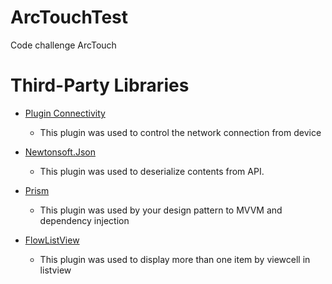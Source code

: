 # ArcTouchTest
Code challenge ArcTouch

# Third-Party Libraries

* [Plugin Connectivity](https://github.com/jamesmontemagno/ConnectivityPlugin)

  - This plugin was used to control the network connection from device
  
* [Newtonsoft.Json](https://github.com/JamesNK/Newtonsoft.Json)

   - This plugin was used to deserialize contents from API.
 
* [Prism](https://github.com/PrismLibrary/Prism)

  - This plugin was used by your design pattern to MVVM and dependency injection
  
* [FlowListView](https://github.com/daniel-luberda/DLToolkit.Forms.Controls/tree/master/FlowListView)
 
  - This plugin was used to display more than one item by viewcell in listview
